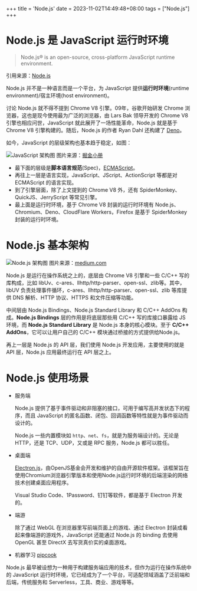 +++
title = 'Node.js'
date = 2023-11-02T14:49:48+08:00
tags = ["Node.js"]
+++
# Node.js 是 JavaScript 运行时环境
> Node.js® is an open-source, cross-platform JavaScript runtime environment.

引用来源：[Node.js](https://nodejs.org/en)

Node.js 并不是一种语言而是一个平台，为 JavaScript 提供**运行时环境**(runtime environment)/宿主环境(host environment)。

讨论 Node.js 就不得不提到 Chrome V8 引擎。09年，谷歌开始研发 Chrome 浏览器，这也是现今使用最为广泛的浏览器，由 Lars Bak 领导开发的 Chrome V8 引擎也相应问世，JavaScript 就此展开了一场性能革命，Node.js 就是基于 Chrome V8 引擎构建的。随后，Node.js 的作者 Ryan Dahl 还构建了 [Deno](https://github.com/denoland/deno)。

如今，JavaScript 的层级架构也基本趋于稳定，如图：

![JavaScript 架构图](https://cyl-blog-image.oss-cn-shenzhen.aliyuncs.com/img/js-architecture-diagram.png)
图片来源：[掘金小册](https://juejin.cn/book/7196627546253819916/section/7195089399787290635)

- 最下面的层级是**脚本语言规范**(Spec)，[ECMAScript](https://www.ecma-international.org/publications-and-standards/standards/ecma-262/)。
- 再往上一层是语言实现，JavaScript、JScript、ActionScript 等都是对 ECMAScript 的语言实现。
- 到了引擎层面，除了上文提到的 Chrome V8 外，还有 SpiderMonkey、QuickJS、JerryScript 等常见引擎。
- 最上面是运行时环境，基于 Chrome V8 封装的运行时环境有 Node.js、Chromium、Deno、CloudFlare Workers，Firefox 是基于 SpiderMonkey 封装的运行时环境。

# Node.js 基本架构
![Node.js 架构图](https://cyl-blog-image.oss-cn-shenzhen.aliyuncs.com/img/nodejs-architecture-diagram.png)
图片来源：[medium.com](https://chathuranga94.medium.com/nodejs-architecture-concurrency-model-f71da5f53d1d)

Node.js 是运行在操作系统之上的，底层由 Chrome V8 引擎和一些 C/C++ 写的库构成，比如 libUv、c-ares、llhttp/http-parser、open-ssl、zlib等。其中，libUV 负责处理事件循环，c-ares、llhttp/http-parser、open-ssl、zlib 等库提供 DNS 解析、HTTP 协议、HTTPS 和文件压缩等功能。

中间层由 Node.js Bindings、Node.js Standard Library 和 C/C++ AddOns 构成。**Node.js Bindings** 层的作用是将底层那些用 C/C++ 写的库接口暴露给 JS 环境，而 **Node.js Standard Library** 是 Node.js 本身的核心模块。至于 **C/C++ AddOns**，它可以让用户自己的 C/C++ 模块通过桥接的方式提供给Node.js。

再上一层是 Node.js 的 API 层，我们使用 Node.js 开发应用，主要使用的就是 API 层，Node.js 应用最终运行在 API 层之上。

# Node.js 使用场景
- 服务端
  
  Node.js 提供了基于事件驱动和非阻塞的接口，可用于编写高并发状态下的程序，而且 JavaScript 的匿名函数、闭包、回调函数等特性就是为事件驱动而设计的。

  Node.js 一些内置模块如 `http`、`net`、`fs`，就是为服务端设计的。无论是 HTTP，还是 TCP、UDP，又或是 RPC 服务，Node.js 都可以胜任。

- 桌面端
  
  [Electron.js](https://www.electronjs.org/)，由OpenJS基金会开发和维护的自由开源软件框架。该框架旨在使用Chromium浏览器引擎版本和使用Node.js运行时环境的后端渲染的网络技术创建桌面应用程序。

  Visual Studio Code、1Password、钉钉等软件，都是基于 Electron 开发的。
  
- 端游
  
  除了通过 WebGL 在浏览器里写前端页面上的游戏、通过 Electron 封装成看起来像端游的游戏外，JavaScript 还能通过 Node.js 的 binding 去使用 OpenGL 甚至 DirectX 去写货真价实的桌面游戏。

- 机器学习
  [pipcook](https://github.com/alibaba/pipcook)

Node.js 最早被设想为一种用于构建服务端应用的技术，但作为运行在操作系统中的 JavaScript 运行时环境，它已经成为了一个平台，可适配领域涵盖了泛前端和后端，传统服务和 Serverless，工具、商业、游戏等等。
